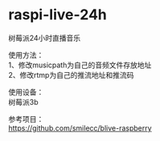 # raspi-live-24h
树莓派24小时直播音乐  

使用方法：  
1、修改musicpath为自己的音频文件存放地址  
2、修改rtmp为自己的推流地址和推流码  

使用设备：  
树莓派3b  

参考项目：  
https://github.com/smilecc/blive-raspberry
